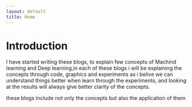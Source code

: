 ```yaml
---
layout: default
title: Home
---
```


<h1 class="post-title">Introduction</h1>
<p>I have started writing these blogs, to explain few concepts of Machind learning and Deep learning,in each of these blogs i will be explaining the concepts through code, graphics and experiments as i belive we can understand things better when learn through the experiments, and looking at the results will always give better clarity of the concepts.</p>

<p>these blogs include not only the concepts but also the application of them</p>
